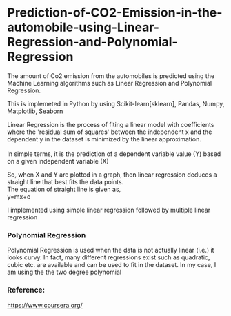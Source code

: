 # Prediction-of-CO2-Emission-in-the-automobile-using-Linear-Regression-and-Polynomial-Regression

The amount of Co2 emission from the automobiles is predicted using the Machine Learning algorithms such as Linear Regression and Polynomial Regression. <br>

This is implemeted in Python by using Scikit-learn[sklearn], Pandas, Numpy, Matplotlib, Seaborn <br>

Linear Regression is the process of fiting a linear model with coefficients where the 'residual sum of squares' between the independent x and the dependent y in the dataset is minimized by the linear approximation. <br> <br>
In simple terms, it is the prediction of a dependent variable value (Y) based on a given independent variable (X) <br>

So, when X and Y are plotted in a graph, then linear regression deduces a straight line that best fits the data points. <br>
The equation of straight line is given as, <br>
y=mx+c <br>

I implemented using simple linear regression followed by multiple linear regression <br>

### Polynomial Regression

Polynomial Regression is used when the data is not actually linear (i.e.) it looks curvy. In fact, many different regressions exist such as quadratic, cubic etc. are available and can be used to fit in the dataset.
In my case, I am using the the two degree polynomial

### Reference: 
https://www.coursera.org/
